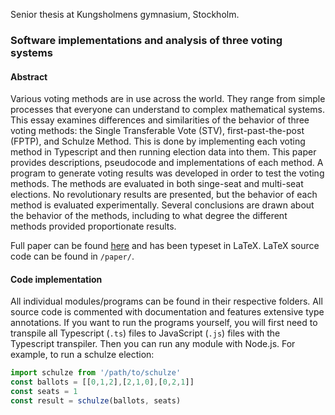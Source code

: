 Senior thesis at Kungsholmens gymnasium, Stockholm. 
### Software implementations and analysis of three voting systems
#### Abstract
Various voting methods are in use across the world. They range from simple processes that everyone can understand to complex mathematical systems. This essay examines differences and similarities of the behavior of three voting methods: the Single Transferable Vote (STV), first-past-the-post (FPTP), and Schulze Method. This is done by implementing each voting method in Typescript and then running election data into them. This paper provides descriptions, pseudocode and implementations of each method. A program to generate voting results was developed in order to test the voting methods. The methods are evaluated in both singe-seat and multi-seat elections. No revolutionary results are presented, but the behavior of each method is evaluated experimentally. Several conclusions are drawn about the behavior of the methods, including to what degree the different methods provided proportionate results.

Full paper can be found [here](paper/Opposition.pdf) and has been typeset in LaTeX. LaTeX source code can be found in `/paper/`.

#### Code implementation
All individual modules/programs can be found in their respective folders. All source code is commented with documentation and features extensive type annotations. If you want to run the programs yourself, you will first need to transpile all Typescript (`.ts`) files to JavaScript (`.js`) files with the Typescript transpiler. Then you can run any module with Node.js. For example, to run a schulze election:
```javascript
import schulze from '/path/to/schulze'
const ballots = [[0,1,2],[2,1,0],[0,2,1]]
const seats = 1
const result = schulze(ballots, seats)
```
